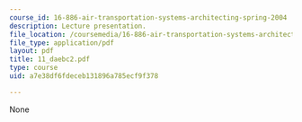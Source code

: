```yaml
---
course_id: 16-886-air-transportation-systems-architecting-spring-2004
description: Lecture presentation.
file_location: /coursemedia/16-886-air-transportation-systems-architecting-spring-2004/a7e38df6fdeceb131896a785ecf9f378_11_daebc2.pdf
file_type: application/pdf
layout: pdf
title: 11_daebc2.pdf
type: course
uid: a7e38df6fdeceb131896a785ecf9f378

---
```

None